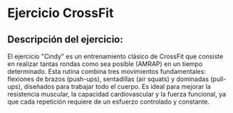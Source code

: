 # Ejercicio CrossFit

## Descripción del ejercicio:

El ejercicio "Cindy" es un entrenamiento clásico de CrossFit que consiste en realizar tantas rondas como sea posible (AMRAP) en un tiempo determinado. Esta rutina combina tres movimientos fundamentales: flexiones de brazos (push-ups), sentadillas (air squats) y dominadas (pull-ups), diseñados para trabajar todo el cuerpo. Es ideal para mejorar la resistencia muscular, la capacidad cardiovascular y la fuerza funcional, ya que cada repetición requiere de un esfuerzo controlado y constante.